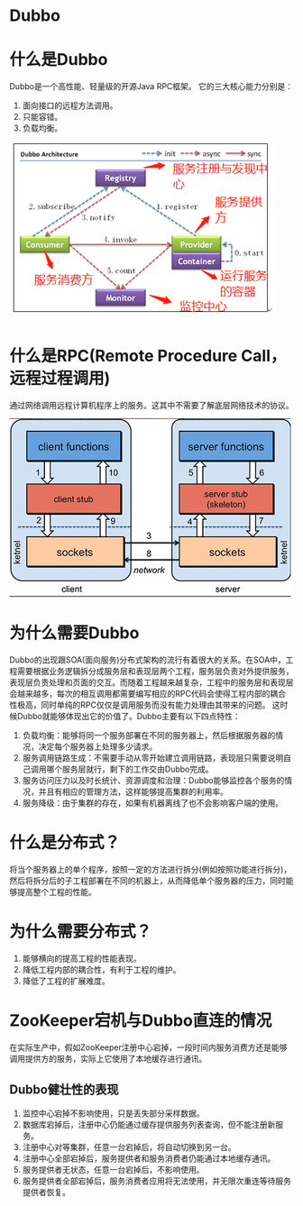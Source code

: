 # Dubbo

# 什么是Dubbo
Dubbo是一个高性能、轻量级的开源Java RPC框架。
它的三大核心能力分别是：
1. 面向接口的远程方法调用。
2. 只能容错。
3. 负载均衡。

![Dubbo框架图](/框架和库/Dubbo/pictures/Dubbo框架图.jpg)

# 什么是RPC(Remote Procedure Call， 远程过程调用)
通过网络调用远程计算机程序上的服务。这其中不需要了解底层网络技术的协议。

![RPC原理](/框架和库/Dubbo/pictures/RPC原理.jpg)

# 为什么需要Dubbo
Dubbo的出现跟SOA(面向服务)分布式架构的流行有着很大的关系。在SOA中，工程需要根据业务逻辑拆分成服务层和表现层两个工程，服务层负责对外提供服务，表现层负责处理和页面的交互。而随着工程越来越复杂，工程中的服务层和表现层会越来越多，每次的相互调用都需要编写相应的RPC代码会使得工程内部的耦合性极高，同时单纯的RPC仅仅是调用服务而没有能力处理由其带来的问题。
这时候Dubbo就能够体现出它的价值了。Dubbo主要有以下四点特性：
1. 负载均衡：能够将同一个服务部署在不同的服务器上，然后根据服务器的情况，决定每个服务器上处理多少请求。
2. 服务调用链路生成：不需要手动从零开始建立调用链路，表现层只需要说明自己调用哪个服务层就行，剩下的工作交由Dubbo完成。
3. 服务访问压力以及时长统计、资源调度和治理：Dubbo能够监控各个服务的情况，并且有相应的管理方法，这样能够提高集群的利用率。
4. 服务降级：由于集群的存在，如果有机器离线了也不会影响客户端的使用。

# 什么是分布式？
将当个服务器上的单个程序，按照一定的方法进行拆分(例如按照功能进行拆分)，然后将拆分后的子工程部署在不同的机器上，从而降低单个服务器的压力，同时能够提高整个工程的性能。

# 为什么需要分布式？
1. 能够横向的提高工程的性能表现。
2. 降低工程内部的耦合性，有利于工程的维护。
3. 降低了工程的扩展难度。

# ZooKeeper宕机与Dubbo直连的情况
在实际生产中，假如ZooKeeper注册中心宕掉，一段时间内服务消费方还是能够调用提供方的服务，实际上它使用了本地缓存进行通讯。

## Dubbo健壮性的表现
1. 监控中心宕掉不影响使用，只是丢失部分采样数据。
2. 数据库宕掉后，注册中心仍能通过缓存提供服务列表查询，但不能注册新服务。
3. 注册中心对等集群，任意一台宕掉后，将自动切换到另一台。
4. 注册中心全部宕掉后，服务提供者和服务消费者仍能通过本地缓存通讯。
5. 服务提供者无状态，任意一台宕掉后，不影响使用。
6. 服务提供者全部宕掉后，服务消费者应用将无法使用，并无限次重连等待服务提供者恢复。

